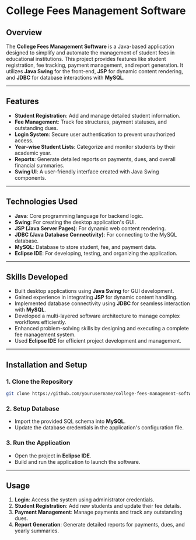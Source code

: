 # College Fees Management Software  

## Overview  
The **College Fees Management Software** is a Java-based application designed to simplify and automate the management of student fees in educational institutions. This project provides features like student registration, fee tracking, payment management, and report generation. It utilizes **Java Swing** for the front-end, **JSP** for dynamic content rendering, and **JDBC** for database interactions with **MySQL**.  

---

## Features  
- **Student Registration**: Add and manage detailed student information.  
- **Fee Management**: Track fee structures, payment statuses, and outstanding dues.  
- **Login System**: Secure user authentication to prevent unauthorized access.  
- **Year-wise Student Lists**: Categorize and monitor students by their academic year.  
- **Reports**: Generate detailed reports on payments, dues, and overall financial summaries.  
- **Swing UI**: A user-friendly interface created with Java Swing components.  

---

## Technologies Used  
- **Java**: Core programming language for backend logic.  
- **Swing**: For creating the desktop application's GUI.  
- **JSP (Java Server Pages)**: For dynamic web content rendering.  
- **JDBC (Java Database Connectivity)**: For connecting to the MySQL database.  
- **MySQL**: Database to store student, fee, and payment data.  
- **Eclipse IDE**: For developing, testing, and organizing the application.  

---

## Skills Developed  
- Built desktop applications using **Java Swing** for GUI development.  
- Gained experience in integrating **JSP** for dynamic content handling.  
- Implemented database connectivity using **JDBC** for seamless interaction with **MySQL**.  
- Developed a multi-layered software architecture to manage complex workflows efficiently.  
- Enhanced problem-solving skills by designing and executing a complete fee management system.  
- Used **Eclipse IDE** for efficient project development and management.  

---

## Installation and Setup  

### 1. Clone the Repository  
```bash  
git clone https://github.com/yourusername/college-fees-management-software.git  
```
### 2. Setup Database  
- Import the provided SQL schema into **MySQL**.  
- Update the database credentials in the application's configuration file.  

### 3. Run the Application  
- Open the project in **Eclipse IDE**.  
- Build and run the application to launch the software.  

---

## Usage  
1. **Login**: Access the system using administrator credentials.  
2. **Student Registration**: Add new students and update their fee details.  
3. **Payment Management**: Manage payments and track any outstanding dues.  
4. **Report Generation**: Generate detailed reports for payments, dues, and yearly summaries.  
